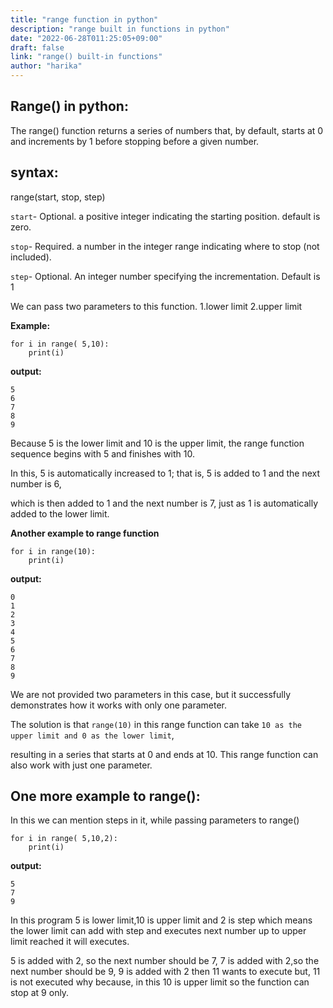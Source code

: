 ```yaml
---
title: "range function in python"
description: "range built in functions in python"
date: "2022-06-28T011:25:05+09:00"
draft: false
link: "range() built-in functions"
author: "harika"
---
```


## Range() in python:

The range() function returns a series of numbers that, by default, starts at 0 and increments by 1 before stopping before a given number. 
## syntax:

range(start, stop, step)

`start`- Optional.
a positive integer indicating the starting position.
default is zero. 

`stop`- Required.
a number in the integer range indicating where to stop (not included). 

`step`- Optional. 
An integer number specifying the incrementation. Default is 1


We can pass two parameters to this function.
1.lower limit
2.upper limit

**Example:**
```
for i in range( 5,10):
    print(i)
```
**output:**
```
5
6
7
8
9
```
Because 5 is the lower limit and 10 is the upper limit, the range function sequence begins with 5 and finishes with 10.

In this, 5 is automatically increased to 1; that is, 5 is added to 1 and the next number is 6, 

which is then added to 1 and the next number is 7, just as 1 is automatically added to the lower limit.

**Another example to range function**
```
for i in range(10):
    print(i)
```
**output:**
```
0
1
2
3
4
5
6
7
8
9
```
We are not provided two parameters in this case, but it successfully demonstrates how it works with only one parameter.


The solution is that `range(10)` in this range function can take `10 as the upper limit and 0 as the lower limit`, 

resulting in a series that starts at 0 and ends at 10. This range function can also work with just one parameter.

## One more example to range():
In this we can mention steps in it, while passing parameters to range()
```
for i in range( 5,10,2):
    print(i)
```
**output:**
```
5
7
9
```
In this program 5 is lower limit,10 is upper limit and 2 is step which means the lower limit can add with step and executes next number up to upper limit reached it will executes.

5 is added with 2, so the next number should be 7,
7 is added with 2,so the next number should be 9,
9 is added with 2 then 11 wants to execute but, 
11 is not executed why because, 
in this 10 is upper limit so the function can stop at 9 only.
